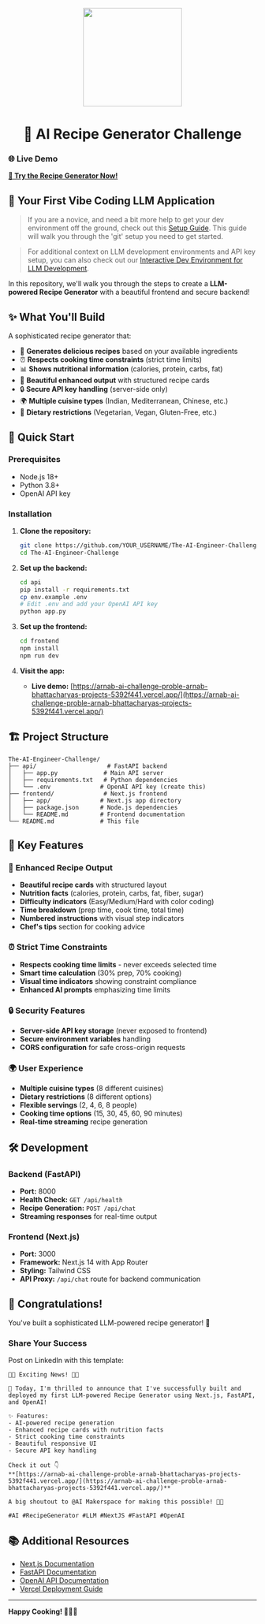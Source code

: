 <p align = "center" draggable="false" ><img src="https://github.com/AI-Maker-Space/LLM-Dev-101/assets/37101144/d1343317-fa2f-41e1-8af1-1dbb18399719" 
     width="200px"
     height="auto"/>
</p>


## <h1 align="center" id="heading"> 🍳 AI Recipe Generator Challenge</h1>

### 🌐 **Live Demo**
**[🍳 Try the Recipe Generator Now!](https://arnab-ai-challenge-proble-arnab-bhattacharyas-projects-5392f441.vercel.app/)**

## 🤖 Your First Vibe Coding LLM Application

> If you are a novice, and need a bit more help to get your dev environment off the ground, check out this [Setup Guide](docs/GIT_SETUP.md). This guide will walk you through the 'git' setup you need to get started.

> For additional context on LLM development environments and API key setup, you can also check out our [Interactive Dev Environment for LLM Development](https://github.com/AI-Maker-Space/Interactive-Dev-Environment-for-AI-Engineers).

In this repository, we'll walk you through the steps to create a **LLM-powered Recipe Generator** with a beautiful frontend and secure backend!

## ✨ **What You'll Build**

A sophisticated recipe generator that:
- 🥘 **Generates delicious recipes** based on your available ingredients
- ⏰ **Respects cooking time constraints** (strict time limits)
- 📊 **Shows nutritional information** (calories, protein, carbs, fat)
- 🎨 **Beautiful enhanced output** with structured recipe cards
- 🔒 **Secure API key handling** (server-side only)
- 🌍 **Multiple cuisine types** (Indian, Mediterranean, Chinese, etc.)
- 🥗 **Dietary restrictions** (Vegetarian, Vegan, Gluten-Free, etc.)

## 🚀 **Quick Start**

### Prerequisites
- Node.js 18+
- Python 3.8+
- OpenAI API key

### Installation

1. **Clone the repository:**
   ```bash
   git clone https://github.com/YOUR_USERNAME/The-AI-Engineer-Challenge.git
   cd The-AI-Engineer-Challenge
   ```

2. **Set up the backend:**
   ```bash
   cd api
   pip install -r requirements.txt
   cp env.example .env
   # Edit .env and add your OpenAI API key
   python app.py
   ```

3. **Set up the frontend:**
   ```bash
   cd frontend
   npm install
   npm run dev
   ```

4. **Visit the app:** 
   - **Live demo:** [https://arnab-ai-challenge-proble-arnab-bhattacharyas-projects-5392f441.vercel.app/](https://arnab-ai-challenge-proble-arnab-bhattacharyas-projects-5392f441.vercel.app/)

## 🏗️ **Project Structure**

```
The-AI-Engineer-Challenge/
├── api/                    # FastAPI backend
│   ├── app.py             # Main API server
│   ├── requirements.txt   # Python dependencies
│   └── .env              # OpenAI API key (create this)
├── frontend/              # Next.js frontend
│   ├── app/              # Next.js app directory
│   ├── package.json      # Node.js dependencies
│   └── README.md         # Frontend documentation
└── README.md             # This file
```

## 🔧 **Key Features**

### 🎨 **Enhanced Recipe Output**
- **Beautiful recipe cards** with structured layout
- **Nutrition facts** (calories, protein, carbs, fat, fiber, sugar)
- **Difficulty indicators** (Easy/Medium/Hard with color coding)
- **Time breakdown** (prep time, cook time, total time)
- **Numbered instructions** with visual step indicators
- **Chef's tips** section for cooking advice

### ⏰ **Strict Time Constraints**
- **Respects cooking time limits** - never exceeds selected time
- **Smart time calculation** (30% prep, 70% cooking)
- **Visual time indicators** showing constraint compliance
- **Enhanced AI prompts** emphasizing time limits

### 🔒 **Security Features**
- **Server-side API key storage** (never exposed to frontend)
- **Secure environment variables** handling
- **CORS configuration** for safe cross-origin requests

### 🌍 **User Experience**
- **Multiple cuisine types** (8 different cuisines)
- **Dietary restrictions** (8 different options)
- **Flexible servings** (2, 4, 6, 8 people)
- **Cooking time options** (15, 30, 45, 60, 90 minutes)
- **Real-time streaming** recipe generation

## 🛠️ **Development**

### Backend (FastAPI)
- **Port:** 8000
- **Health Check:** `GET /api/health`
- **Recipe Generation:** `POST /api/chat`
- **Streaming responses** for real-time output

### Frontend (Next.js)
- **Port:** 3000
- **Framework:** Next.js 14 with App Router
- **Styling:** Tailwind CSS
- **API Proxy:** `/api/chat` route for backend communication

## 🎉 **Congratulations!**

You've built a sophisticated LLM-powered recipe generator! 🚀

### Share Your Success
Post on LinkedIn with this template:

```
🚀🎉 Exciting News! 🎉🚀

🍳 Today, I'm thrilled to announce that I've successfully built and deployed my first LLM-powered Recipe Generator using Next.js, FastAPI, and OpenAI! 

✨ Features:
- AI-powered recipe generation
- Enhanced recipe cards with nutrition facts
- Strict cooking time constraints
- Beautiful responsive UI
- Secure API key handling

Check it out 👇
**[https://arnab-ai-challenge-proble-arnab-bhattacharyas-projects-5392f441.vercel.app/](https://arnab-ai-challenge-proble-arnab-bhattacharyas-projects-5392f441.vercel.app/)**

A big shoutout to @AI Makerspace for making this possible! 🤗🙏

#AI #RecipeGenerator #LLM #NextJS #FastAPI #OpenAI
```

## 📚 **Additional Resources**

- [Next.js Documentation](https://nextjs.org/docs)
- [FastAPI Documentation](https://fastapi.tiangolo.com/)
- [OpenAI API Documentation](https://platform.openai.com/docs)
- [Vercel Deployment Guide](https://vercel.com/docs)

---

**Happy Cooking! 👨‍🍳✨**

